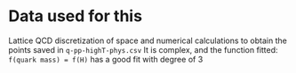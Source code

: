 

# Data used for this
Lattice QCD
discretization of space and numerical calculations to obtain the points saved in `q-pp-highT-phys.csv`
It is complex, and the function fitted: `f(quark mass) = f(H)` has a good fit with degree of 3

